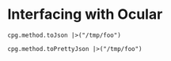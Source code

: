 # Interfacing with Ocular

```
cpg.method.toJson |>("/tmp/foo") 
```

```
cpg.method.toPrettyJson |>("/tmp/foo")
```
